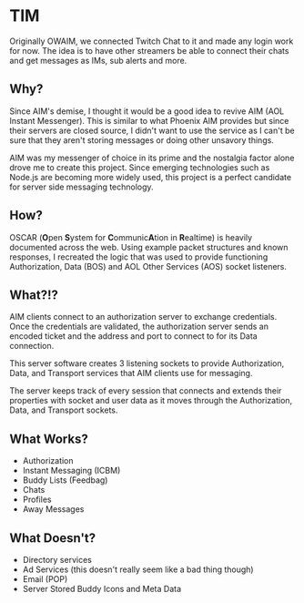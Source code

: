 # TIM

Originally OWAIM, we connected Twitch Chat to it and made any login work for now. The idea is to have other streamers be able to connect their chats and get messages as IMs, sub alerts and more.

## Why?

Since AIM's demise, I thought it would be a good idea to revive AIM (AOL Instant Messenger). This is similar to what Phoenix AIM provides but since their servers are closed source, I didn't want to use the service as I can't be sure that they aren't storing messages or doing other unsavory things.

AIM was my messenger of choice in its prime and the nostalgia factor alone drove me to create this project. Since emerging technologies such as Node.js are becoming more widely used, this project is a perfect candidate for server side messaging technology.

## How?

OSCAR (**O**pen **S**ystem for **C**ommunic**A**tion in **R**ealtime) is heavily documented across the web. Using example packet structures and known responses, I recreated the logic that was used to provide functioning Authorization, Data (BOS) and AOL Other Services (AOS) socket listeners.

## What?!?

AIM clients connect to an authorization server to exchange credentials. Once the credentials are validated, the authorization server sends an encoded ticket and the address and port to connect to for its Data connection.

This server software creates 3 listening sockets to provide Authorization, Data, and Transport services that AIM clients use for messaging.

The server keeps track of every session that connects and extends their properties with socket and user data as it moves through the Authorization, Data, and Transport sockets.

## What Works?

- Authorization
- Instant Messaging (ICBM)
- Buddy Lists (Feedbag)
- Chats
- Profiles
- Away Messages

## What Doesn't?

- Directory services
- Ad Services (this doesn't really seem like a bad thing though)
- Email (POP)
- Server Stored Buddy Icons and Meta Data
